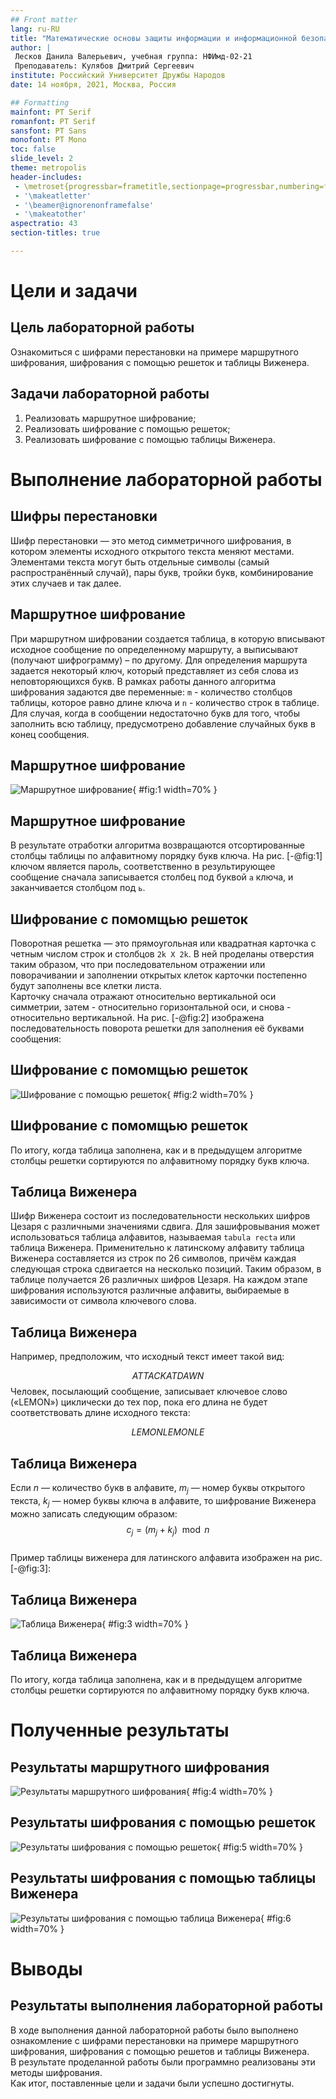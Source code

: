 ```yaml
---
## Front matter
lang: ru-RU
title: "Математические основы защиты информации и информационной безопасности. Лабораторная работа №2. Шифры перестановки"
author: |
 Лесков Данила Валерьевич, учебная группа: НФИмд-02-21  
 Преподаватель: Кулябов Дмитрий Сергеевич
institute: Российский Университет Дружбы Народов
date: 14 ноября, 2021, Москва, Россия

## Formatting
mainfont: PT Serif
romanfont: PT Serif
sansfont: PT Sans
monofont: PT Mono
toc: false
slide_level: 2
theme: metropolis
header-includes: 
 - \metroset{progressbar=frametitle,sectionpage=progressbar,numbering=fraction}
 - '\makeatletter'
 - '\beamer@ignorenonframefalse'
 - '\makeatother'
aspectratio: 43
section-titles: true

---
```


# Цели и задачи

## Цель лабораторной работы

Ознакомиться с шифрами перестановки на примере маршрутного шифрования, шифрования с помощью решеток и таблицы Виженера.

## Задачи лабораторной работы 

1. Реализовать маршрутное шифрование;
2. Реализовать шифрование с помощью решеток;
3. Реализовать шифрование с помощью таблицы Виженера.

# Выполнение лабораторной работы

## Шифры перестановки

Шифр перестановки — это метод симметричного шифрования, в котором элементы исходного открытого текста меняют местами. Элементами текста могут быть отдельные символы (самый распространённый случай), пары букв, тройки букв, комбинирование этих случаев и так далее.

## Маршрутное шифрование

При маршрутном шифровании создается таблица, в которую вписывают исходное сообщение по определенному маршруту, а выписывают (получают шифрограмму) – по другому. Для определения маршрута задается некоторый ключ, который представляет из себя слова из неповторяющихся букв.
В рамках работы данного алгоритма шифрования задаются две переменные: `m` - количество столбцов таблицы, которое равно длине ключа и `n` - количество строк в таблице.  
Для случая, когда в сообщении недостаточно букв для того, чтобы заполнить всю таблицу, предусмотрено добавление случайных букв в конец сообщения.  

## Маршрутное шифрование

![Маршрутное шифрование](image/marshrut.png){ #fig:1 width=70% }  

## Маршрутное шифрование

В результате отработки алгоритма возвращаются отсортированные столбцы таблицы по алфавитному порядку букв ключа. На рис. [-@fig:1] ключом является пароль, соответственно в результирующее сообщение сначала записывается столбец под буквой `a` ключа, и заканчивается столбцом под `ь`.

## Шифрование с помомщью решеток

Поворотная решетка — это прямоугольная или квадратная карточка с четным числом строк и столбцов `2k X 2k`. В ней проделаны отверстия таким образом, что при последовательном отражении или поворачивании и заполнении открытых клеток карточки постепенно будут заполнены все клетки листа.  
Карточку сначала отражают относительно вертикальной оси симметрии, затем - относительно горизонтальной оси, и снова - относительно вертикальной. На рис. [-@fig:2] изображена последовательность поворота решетки для заполнения её буквами сообщения:  

## Шифрование с помомщью решеток

![Шифрование с помощью решеток](image/reshetka.png){ #fig:2 width=70% }  

## Шифрование с помомщью решеток

По итогу, когда таблица заполнена, как и в предыдущем алгоритме столбцы решетки сортируются по алфавитному порядку букв ключа.

## Таблица Виженера

Шифр Виженера состоит из последовательности нескольких шифров Цезаря с различными значениями сдвига. Для зашифровывания может использоваться таблица алфавитов, называемая `tabula recta` или таблица Виженера. Применительно к латинскому алфавиту таблица Виженера составляется из строк по 26 символов, причём каждая следующая строка сдвигается на несколько позиций. Таким образом, в таблице получается 26 различных шифров Цезаря. На каждом этапе шифрования используются различные алфавиты, выбираемые в зависимости от символа ключевого слова.  

## Таблица Виженера

Например, предположим, что исходный текст имеет такой вид:

$$ATTACKATDAWN$$
Человек, посылающий сообщение, записывает ключевое слово («LEMON») циклически до тех пор, пока его длина не будет соответствовать длине исходного текста:

$$LEMONLEMONLE$$

## Таблица Виженера

Если $n$  — количество букв в алфавите, $m_{j}$ — номер буквы открытого текста, $k_{j}$ — номер буквы ключа в алфавите, то шифрование Виженера можно записать следующим образом:
$$ c_{j}=(m_{j}+k_{j})\mod {n}$$  
Пример таблицы виженера для латинского алфавита изображен на рис. [-@fig:3]:  

## Таблица Виженера

![Таблица Виженера](image/visioner.png){ #fig:3 width=70% }  

## Таблица Виженера

По итогу, когда таблица заполнена, как и в предыдущем алгоритме столбцы решетки сортируются по алфавитному порядку букв ключа.

# Полученные результаты

## Результаты маршрутного шифрования

![Результаты маршрутного шифрования](image/01.png){ #fig:4 width=70% }

## Результаты шифрования с помощью решеток

![Результаты шифрования с помощью решеток](image/02.png){ #fig:5 width=70% }

## Результаты шифрования с помощью таблицы Виженера

![Результаты шифрования с помощью таблица Виженера](image/03.png){ #fig:6 width=70% }

# Выводы

## Результаты выполнения лабораторной работы

В ходе выполнения данной лабораторной работы было выполнено ознакомление с шифрами перестановки на примере маршрутного шифрования, шифрования с помощью решетов и таблицы Виженера.  
В результате проделанной работы были программно реализованы эти методы шифрования.  
Как итог, поставленные цели и задачи были успешно достигнуты.